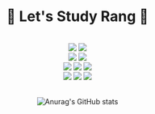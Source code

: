 <!--
**99easy/99easy** is a ✨ _special_ ✨ repository because its `README.md` (this file) appears on your GitHub profile.

Here are some ideas to get you started:

- 🔭 I’m currently working on ...
- 🌱 I’m currently learning ...
- 👯 I’m looking to collaborate on ...
- 🤔 I’m looking for help with ...
- 💬 Ask me about ...
- 📫 How to reach me: ...
- 😄 Pronouns: ...
- ⚡ Fun fact: ...
-->

<h1 align="center">🌱 Let's Study Rang 🌱</h1>

<br>

<div align="center">
   <img src="https://img.shields.io/badge/Java-ff8b94?style=flat&logo=Conda-Forge&logoColor=white"/>
   <img src="https://img.shields.io/badge/Spring-6DB33F?style=flat&logo=Spring&logoColor=white" />
   <br>
   <img src="https://img.shields.io/badge/HTML5-BBE2BB?style=flat&logo=HTML5&logoColor=white" />
   <img src="https://img.shields.io/badge/CSS3-ffd77f?style=flat&logo=CSS3&logoColor=white" />
   <br>
   <img src="https://img.shields.io/badge/JavaScript-ffa970?style=flat&logo=JavaScript&logoColor=white" />
   <img src="https://img.shields.io/badge/jQuery-F6B0B6?style=flat&logo=jQuery&logoColor=white" />
   <img src="https://img.shields.io/badge/Bootstrap-CCCCFF?style=flat&logo=Bootstrap&logoColor=white" />
   <br>
   <img src="https://img.shields.io/badge/Mybatis-756E74?style=flat&logo=Fluentd&logoColor=white" />
   <img src="https://img.shields.io/badge/MySQL-7d9dcd?style=flat&logo=MySQL&logoColor=white" />
   <img src="https://img.shields.io/badge/Oracle%20SQL-C1F0B4?style=flat&logo=Oracle&logoColor=white" />
   
<br>
<br>

![Anurag's GitHub stats](https://github-readme-stats.vercel.app/api?username=99easy&show_icons=true&theme=buefy)

</div>
